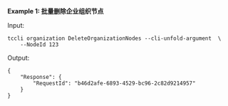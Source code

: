 **Example 1: 批量删除企业组织节点**



Input: 

```
tccli organization DeleteOrganizationNodes --cli-unfold-argument  \
    --NodeId 123
```

Output: 
```
{
    "Response": {
        "RequestId": "b46d2afe-6893-4529-bc96-2c82d9214957"
    }
}
```

